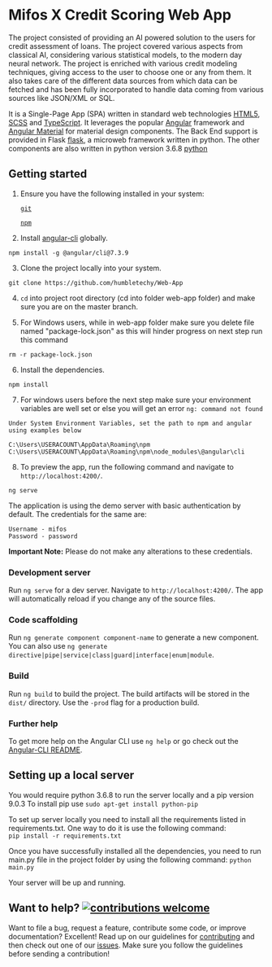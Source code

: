 # Mifos X Credit Scoring Web App

The project consisted of providing an AI powered solution to the users for credit assessment of loans. The project covered various aspects from classical AI, considering various statistical models, to the modern day neural network. The project is enriched with various credit modeling techniques, giving access to the user to choose one or any from them. It also takes care of the different data sources from which data can be fetched and has been fully incorporated to handle data coming from various sources like JSON/XML or SQL.

It is a Single-Page App (SPA) written in standard web technologies [HTML5](http://whatwg.org/html), [SCSS](http://sass-lang.com) and [TypeScript](http://www.typescriptlang.org). It leverages the popular [Angular](https://angular.io/) framework and [Angular Material](https://material.angular.io/) for material design components. The Back End support is provided in Flask [flask](https://flask.palletsprojects.com/en/1.1.x/), a microweb framework written in python. The other components are also written in python version 3.6.8 [python](https://www.python.org/)

## Getting started

1. Ensure you have the following installed in your system:

    [`git`](https://git-scm.com/downloads)

    [`npm`](https://nodejs.org/en/download/)

2. Install [angular-cli](https://github.com/angular/angular-cli) globally.
```
npm install -g @angular/cli@7.3.9
```

3. Clone the project locally into your system.
```
git clone https://github.com/humbletechy/Web-App
```

4. `cd` into project root directory (cd into folder web-app folder) and make sure you are on the master branch.

5. For Windows users, while in web-app folder make sure you delete file named "package-lock.json" as this will hinder progress on next step run this command 
```
rm -r package-lock.json
```

6. Install the dependencies.
```
npm install
```
7. For windows users before the next step make sure your environment variables are well set or else you will get an error `ng: command not found` 
```
Under System Environment Variables, set the path to npm and angular using examples below

C:\Users\USERACOUNT\AppData\Roaming\npm
C:\Users\USERACOUNT\AppData\Roaming\npm\node_modules\@angular\cli
```

8. To preview the app, run the following command and navigate to `http://localhost:4200/`.
```
ng serve
```

The application is using the demo server with basic authentication by default. The credentials for the same are:
 
    Username - mifos
    Password - password

**Important Note:** Please do not make any alterations to these credentials.


### Development server

Run `ng serve` for a dev server. Navigate to `http://localhost:4200/`. The app will automatically reload if you change any of the source files.

### Code scaffolding

Run `ng generate component component-name` to generate a new component. You can also use
`ng generate directive|pipe|service|class|guard|interface|enum|module`.

### Build

Run `ng build` to build the project. The build artifacts will be stored in the `dist/` directory. Use the `-prod` flag for a production build.

### Further help

To get more help on the Angular CLI use `ng help` or go check out the
[Angular-CLI README](https://github.com/angular/angular-cli).


## Setting up a local server

You would require python 3.6.8 to run the server locally and a pip version 9.0.3
To install pip use 
`sudo apt-get install python-pip`

To set up server locally you need to install all the requirements listed in requirements.txt. One way to do it is use the following command:  
`pip install -r requirements.txt`

Once you have successfully installed all the dependencies, you need to run main.py file in the project folder by using the following command:
`python main.py`

Your server will be up and running.

## Want to help? [![contributions welcome](https://img.shields.io/badge/contributions-welcome-brightgreen.svg?style=flat)](https://github.com/openMF/web-app/issues)

Want to file a bug, request a feature, contribute some code, or improve documentation? Excellent! Read up on our guidelines for [contributing](.github/CONTRIBUTING.md) and then check out one of our [issues](https://github.com/openMF/web-app/issues). Make sure you follow the guidelines before sending a contribution!
